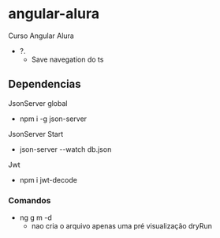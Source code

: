 # angular-alura

Curso Angular Alura


- ?.
  - Save navegation do ts

## Dependencias

JsonServer global

- npm i -g json-server

JsonServer Start

- json-server --watch db.json

Jwt
- npm i jwt-decode



### Comandos

- ng g m -d
  - nao cria o arquivo apenas uma pré visualização dryRun
